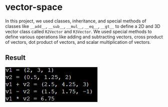 # vector-space

In this project, we used classes, inheritance, and special methods of classes like `__add__`, `__sub__`, `__mul__`, `__eq__`, `__gt__` to define a
2D and 3D vector class called `R2Vector` and `R3Vector`. We used special methods to define various operations like adding and subtracting vectors,
cross product of vectors, dot product of vectors, and scalar multiplication of vectors.

## Result
![image](https://github.com/jeffaa235/freecodecamp-python-code/blob/main/vector-space/vector-space.png?raw=true)
